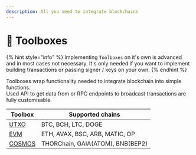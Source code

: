 ```yaml
---
description: All you need to integrate blockchains
---
```


# 🧰 Toolboxes

{% hint style="info" %}
Implementing `Toolboxes` on it's own is advanced and in most cases not necessary. It's only needed if you want to implement building transactions or passing signer / keys on your own.
{% endhint %}

Toolboxes wrap functionality needed to integrate blockchain into simple functions.\
Used API to get data from or RPC endpoints to broadcast transactions are fully customisable.

| Toolbox             | Supported chains                 |
| ------------------- | -------------------------------- |
| [UTXO](utxo.md)     | BTC, BCH, LTC, DOGE              |
| [EVM](evm.md)       | ETH, AVAX, BSC, ARB, MATIC, OP   |
| [COSMOS](cosmos.md) | THORChain, GAIA(ATOM), BNB(BEP2) |

